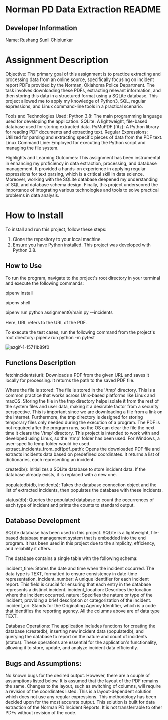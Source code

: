 # Norman PD Data Extraction README
## Developer Information
Name: Rushang Sunil Chiplunkar

# Assignment Description 
Objective:
The primary goal of this assignment is to practice extracting and processing data from an online source, specifically focusing on incident report PDFs provided by the Norman, Oklahoma Police Department. The task involves downloading these PDFs, extracting relevant information, and then storing this data in a structured format using a SQLite database. This project allowed me to apply my knowledge of Python3, SQL, regular expressions, and Linux command-line tools in a practical scenario.

Tools and Technologies Used:
Python 3.8: The main programming language used for developing the application.
SQLite: A lightweight, file-based database used for storing extracted data.
PyMuPDF (fitz): A Python library for reading PDF documents and extracting text.
Regular Expressions: Utilized for parsing and extracting specific pieces of data from the PDF text.
Linux Command Line: Employed for executing the Python script and managing the file system.

Highlights and Learning Outcomes:
This assignment has been instrumental in enhancing my proficiency in data extraction, processing, and database management. It provided a hands-on experience in applying regular expressions for text parsing, which is a critical skill in data science. Moreover, working with the SQLite database deepened my understanding of SQL and database schema design. Finally, this project underscored the importance of integrating various technologies and tools to solve practical problems in data analysis.

# How to Install
To install and run this project, follow these steps:

1. Clone the repository to your local machine.
2. Ensure you have Python installed. This project was developed with Python 3.8.

## How to Use
To run the program, navigate to the project's root directory in your terminal and execute the following commands:

pipenv install

pipenv shell

pipenv run python assignment0/main.py --incidents <url>

Here, URL refers to the URL of the PDF.

To execute the test cases, run the following command from the project's root directory:
pipenv run python -m pytest

![ezgif-1-15711b89f0](https://github.com/rushang01/cis6930sp24-assignment0/assets/65099777/ace4f945-177d-4ee7-8dda-35575f97da9c)


## Functions Description
fetchincidents(url): Downloads a PDF from the given URL and saves it locally for processing. It returns the path to the saved PDF file.

Where the file is stored: The file is stored in the '/tmp' directory. This is a common practice that works across Unix-based platforms like Linux and macOS.
Storing the file in the tmp directory helps isolate it from the rest of the system files and user data, making it a desirable factor from a security perspective. This is important since we are downloading a file from a link on the Internet. Furthermore, the tmp directory is designed for storing temporary files only needed during the execution of a program. The PDF is not required after the program runs, so the OS can clear the file the next time it clears the '/tmp' directory. This project is intended to work with and developed using Linux, so the '/tmp' folder has been used. For Windows, a user-specific temp folder would be used.
extract_incidents_from_pdf(pdf_path): Opens the downloaded PDF file and extracts incidents data based on predefined coordinates. It returns a list of dictionaries, each representing an incident.

createdb(): Initializes a SQLite database to store incident data. If the database already exists, it is replaced with a new one.

populatedb(db, incidents): Takes the database connection object and the list of extracted incidents, then populates the database with these incidents.

status(db): Queries the populated database to count the occurrences of each type of incident and prints the counts to standard output.

## Database Development
SQLite database has been used in this project. SQLite is a lightweight, file-based database management system that is embedded into the end program. It has been used in this project due to the simplicity, efficiency, and reliability it offers.

The database contains a single table with the following schema:

incident_time: Stores the date and time when the incident occurred. The data type is TEXT, formatted to ensure consistency in date-time representation.
incident_number: A unique identifier for each incident report. This field is crucial for ensuring that each entry in the database represents a distinct incident.
incident_location: Describes the location where the incident occurred.
nature: Specifies the nature or type of the incident, providing a brief description or categorization of the incident.
incident_ori: Stands for the Originating Agency Identifier, which is a code that identifies the reporting agency.
All the columns above are of data type TEXT.

Database Operations: The application includes functions for creating the database (createdb), inserting new incident data (populatedb), and querying the database to report on the nature and count of incidents (status). These operations are essential for the application's functionality, allowing it to store, update, and analyze incident data efficiently.

## Bugs and Assumptions:
No known bugs for the desired output. However, there are a couple of assumptions listed below.
It is assumed that the layout of the PDF remains the same. Changes to the layout, such as switching of columns, will require a revision of the coordinates listed. This is a layout-dependent solution which does not use any regular expressions. This methodology has been decided upon for the most accurate output.
This solution is built for data extraction of the Norman PD Incident Reports. It is not transferrable to other PDFs without revision of the code.
